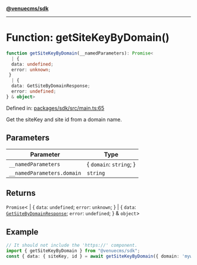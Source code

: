 [**@venuecms/sdk**](../Index.md)

***

# Function: getSiteKeyByDomain()

```ts
function getSiteKeyByDomain(__namedParameters): Promise<
  | {
  data: undefined;
  error: unknown;
 }
  | {
  data: GetSiteByDomainResponse;
  error: undefined;
} & object>
```

Defined in: [packages/sdk/src/main.ts:65](https://github.com/venuecms/sdk/blob/fbf02bcc9fd4a34da75d81536c54bdc995edf6c4/packages/sdk/src/main.ts#L65)

Get the siteKey and site id from a domain name.

## Parameters

| Parameter | Type |
| ------ | ------ |
| `__namedParameters` | \{ `domain`: `string`; \} |
| `__namedParameters.domain` | `string` |

## Returns

`Promise`\<
  \| \{
  `data`: `undefined`;
  `error`: `unknown`;
 \}
  \| \{
  `data`: [`GetSiteByDomainResponse`](../type-aliases/GetSiteByDomainResponse.md);
  `error`: `undefined`;
 \} & `object`\>

## Example

```typescript
// It should not include the 'https://' component.
import { getSiteKeyByDomain } from "@venuecms/sdk";
const { data: { siteKey, id } = await getSiteKeyByDomain({ domain: 'mywebsite.com' });
```
